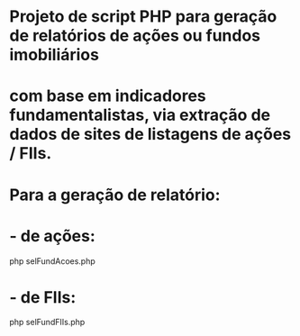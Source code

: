 # Projeto de script PHP para geração de relatórios de ações ou fundos imobiliários
# com base em indicadores fundamentalistas, via extração de dados de sites de listagens de ações / FIIs.

# Para a geração de relatório:
# - de ações:
php selFundAcoes.php

# - de FIIs:
php selFundFIIs.php
